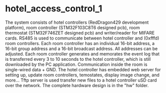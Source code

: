 # hotel_access_control_1
The system consists of hotel controllers (RedDragon429 development platform), room controller (STM32F103C8T6 designed pcb), room thermostat (STM32F746ZET designed pcb) and writer/reader for MIFARE cards. RS485 is used to communicate between hotel controller and (0xfffd) room controllers. Each room controller has an individual 16-bit address, a 16-bit group address and a 16-bit broadcast address. All addresses can be adjusted. Each room controller generates and memorates the event log that is transferred every 3 to 10 seconds to the hotel controller, which is still downloaded by the PC application. Communication inside the room is single-wired data + GND. The hotel controller has embedded web server for setting up, update room controllers, temostates, display image change, and more... Tftp server is used transfer new files to a hotel controller uSD card over the network. The complete hardware design is in the "hw" folder.

